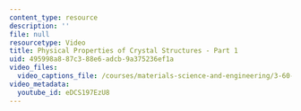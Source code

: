 ```yaml
---
content_type: resource
description: ''
file: null
resourcetype: Video
title: Physical Properties of Crystal Structures - Part 1
uid: 495998a8-87c3-88e6-adcb-9a375236ef1a
video_files:
  video_captions_file: /courses/materials-science-and-engineering/3-60-symmetry-structure-and-tensor-properties-of-materials-fall-2005/video-lectures/physical-properties-of-crystal-structures-part-1/eDCS197EzU8.vtt
video_metadata:
  youtube_id: eDCS197EzU8
---
```

